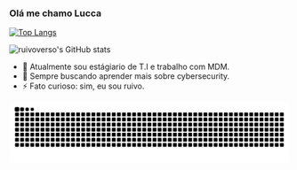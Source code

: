 ### Olá me chamo Lucca

[![Top Langs](https://github-readme-stats.vercel.app/api/top-langs/?username=LuccaAStrini&layout=donut&theme=dracula)](https://github.com/LuccaAstrini/github-readme-stats&theme=dracula)

![ruivoverso's GitHub stats](https://github-readme-stats.vercel.app/api?username=LuccaAstrini&show_icons=true&theme=dracula)

- 🔭 Atualmente sou estágiario de T.I e trabalho com MDM.
- 🌱 Sempre buscando aprender mais sobre cybersecurity.
- ⚡ Fato curioso: sim, eu sou ruivo.

![snake gif](https://github.com/LuccaAstrini/LuccaAstrini/blob/output/github-contribution-grid-snake.svg)
